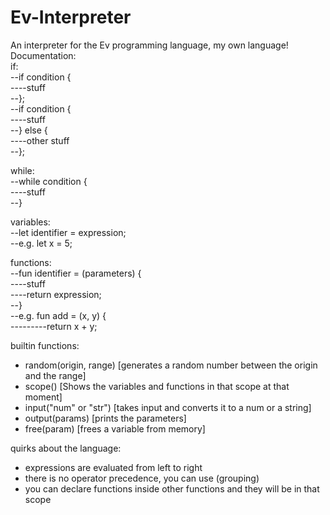 # Ev-Interpreter
An interpreter for the Ev programming language, my own language!<br/>
Documentation:<br/>
if:<br/>
--if condition {<br/>
----stuff<br/>
--};<br/>
--if condition {<br/>
----stuff<br/>
--} else {<br/>
----other stuff<br/>
--};<br/>
  
while:<br/>
--while condition {<br/>
----stuff<br/>
--}<br/>

variables:<br/>
--let identifier = expression;<br/>
--e.g. let x = 5;<br/>
 
functions:<br/>
--fun identifier = (parameters) {<br/>
----stuff<br/>
----return expression;<br/>
--}<br/>
--e.g. fun add = (x, y) {<br/>
---------return x + y;<br/>

builtin functions:
  - random(origin, range) [generates a random number between the origin and the range]
  - scope() [Shows the variables and functions in that scope at that moment]
  - input("num" or "str") [takes input and converts it to a num or a string]
  - output(params) [prints the parameters]
  - free(param) [frees a variable from memory]
  
quirks about the language:
  - expressions are evaluated from left to right 
  - there is no operator precedence, you can use (grouping)
  - you can declare functions inside other functions and they will be in that scope

